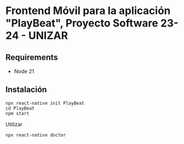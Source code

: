 # Frontend Móvil para la aplicación "PlayBeat", Proyecto Software 23-24 - UNIZAR

## Requirements
- Node 21

## Instalación

```
npx react-native init PlayBeat
cd PlayBeat
npm start
```

Utilizar 
```
npx react-native doctor
```
